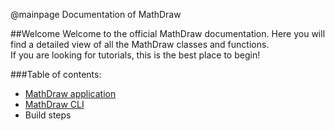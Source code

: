 @mainpage Documentation of MathDraw

##Welcome
Welcome to the official MathDraw documentation. Here you will find a detailed view of all the MathDraw classes and functions.<br>
If you are looking for tutorials, this is the best place to begin!

###Table of contents:
 - <a href = app.html> MathDraw application </a>
 - <a href = cli.html> MathDraw CLI </a>
 - Build steps